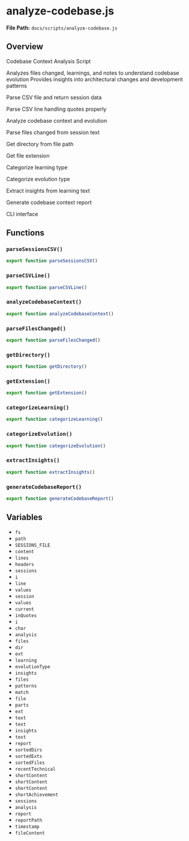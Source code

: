 # analyze-codebase.js

**File Path:** `docs/scripts/analyze-codebase.js`

## Overview

Codebase Context Analysis Script

Analyzes files changed, learnings, and notes to understand codebase evolution
Provides insights into architectural changes and development patterns

Parse CSV file and return session data

Parse CSV line handling quotes properly

Analyze codebase context and evolution

Parse files changed from session text

Get directory from file path

Get file extension

Categorize learning type

Categorize evolution type

Extract insights from learning text

Generate codebase context report

CLI interface

## Functions

### `parseSessionsCSV()`

```typescript
export function parseSessionsCSV()
```

### `parseCSVLine()`

```typescript
export function parseCSVLine()
```

### `analyzeCodebaseContext()`

```typescript
export function analyzeCodebaseContext()
```

### `parseFilesChanged()`

```typescript
export function parseFilesChanged()
```

### `getDirectory()`

```typescript
export function getDirectory()
```

### `getExtension()`

```typescript
export function getExtension()
```

### `categorizeLearning()`

```typescript
export function categorizeLearning()
```

### `categorizeEvolution()`

```typescript
export function categorizeEvolution()
```

### `extractInsights()`

```typescript
export function extractInsights()
```

### `generateCodebaseReport()`

```typescript
export function generateCodebaseReport()
```

## Variables

- `fs`
- `path`
- `SESSIONS_FILE`
- `content`
- `lines`
- `headers`
- `sessions`
- `i`
- `line`
- `values`
- `session`
- `values`
- `current`
- `inQuotes`
- `i`
- `char`
- `analysis`
- `files`
- `dir`
- `ext`
- `learning`
- `evolutionType`
- `insights`
- `files`
- `patterns`
- `match`
- `file`
- `parts`
- `ext`
- `text`
- `text`
- `insights`
- `text`
- `report`
- `sortedDirs`
- `sortedExts`
- `sortedFiles`
- `recentTechnical`
- `shortContent`
- `shortContent`
- `shortContent`
- `shortAchievement`
- `sessions`
- `analysis`
- `report`
- `reportPath`
- `timestamp`
- `fileContent`

